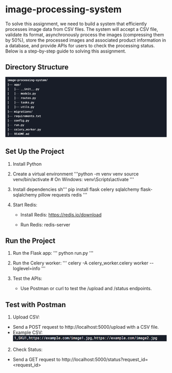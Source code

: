# image-processing-system

To solve this assignment, we need to build a system that efficiently processes image data from CSV files. The system will accept a CSV file, validate its format, asynchronously process the images (compressing them by 50%), store the processed images and associated product information in a database, and provide APIs for users to check the processing status. Below is a step-by-step guide to solving this assignment.

## Directory Structure

![image](migrations/screenshot1.png)

## Set Up the Project

1. Install Python
2. Create a virtual environment
    '''python -m venv venv
       source venv/bin/activate  # On Windows: venv\Scripts\activate
    '''
3. Install dependencies
    sh'''
       pip install flask celery sqlalchemy flask-sqlalchemy pillow requests redis
    '''
4. Start Redis:

      - Install Redis: https://redis.io/download
      
      - Run Redis: redis-server


## Run the Project

1. Run the Flask app:
    '''
       python run.py
    '''

2. Run the Celery worker:
    '''
       celery -A celery_worker.celery worker --loglevel=info
    '''

3. Test the APIs:
    - Use Postman or curl to test the /upload and /status endpoints.


## Test with Postman

1. Upload CSV:
  - Send a POST request to http://localhost:5000/upload with a CSV file.
  - Example CSV:
![image](migrations/screenshot2.png)

2. Check Status:
  - Send a GET request to http://localhost:5000/status?request_id=<request_id>

